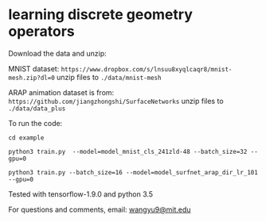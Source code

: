 # learning discrete geometry operators



Download the data and unzip:

MNIST dataset:
`https://www.dropbox.com/s/lnsuu8xyqlcaqr8/mnist-mesh.zip?dl=0`
unzip files to `./data/mnist-mesh`

ARAP animation dataset is from:
`https://github.com/jiangzhongshi/SurfaceNetworks`
unzip files to `./data/data_plus`

To run the code:

`cd example`

`python3 train.py  --model=model_mnist_cls_241zld-48 --batch_size=32 --gpu=0`

`python3 train.py --batch_size=16 --model=model_surfnet_arap_dir_lr_101 --gpu=0`

Tested with tensorflow-1.9.0 and python 3.5

For questions and comments, email: wangyu9@mit.edu
